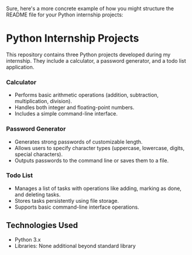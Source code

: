 Sure, here's a more concrete example of how you might structure the README file for your Python internship projects:

# Python Internship Projects

This repository contains three Python projects developed during my internship. They include a calculator, a password generator, and a todo list application.
### Calculator

- Performs basic arithmetic operations (addition, subtraction, multiplication, division).
- Handles both integer and floating-point numbers.
- Includes a simple command-line interface.

### Password Generator

- Generates strong passwords of customizable length.
- Allows users to specify character types (uppercase, lowercase, digits, special characters).
- Outputs passwords to the command line or saves them to a file.

### Todo List

- Manages a list of tasks with operations like adding, marking as done, and deleting tasks.
- Stores tasks persistently using file storage.
- Supports basic command-line interface operations.

## Technologies Used

- Python 3.x
- Libraries: None additional beyond standard library

